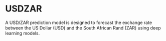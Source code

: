 # USDZAR
A USD/ZAR prediction model is designed to forecast the exchange rate between the US Dollar (USD) and the South African Rand (ZAR) using deep learning models.

